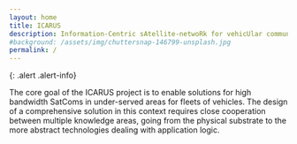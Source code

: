 ```yaml
---
layout: home
title: ICARUS
description: Information-Centric sAtellite-netwoRk for vehicUlar communicationS
#background: /assets/img/chuttersnap-146799-unsplash.jpg
permalink: /
---
```


{: .alert .alert-info}

The core goal of the ICARUS project
is to enable solutions for high bandwidth SatComs in under-served areas for
fleets of vehicles. The design of a comprehensive solution in this context
requires close cooperation between multiple knowledge areas, going from the
physical substrate to the more abstract technologies dealing with application
logic. 